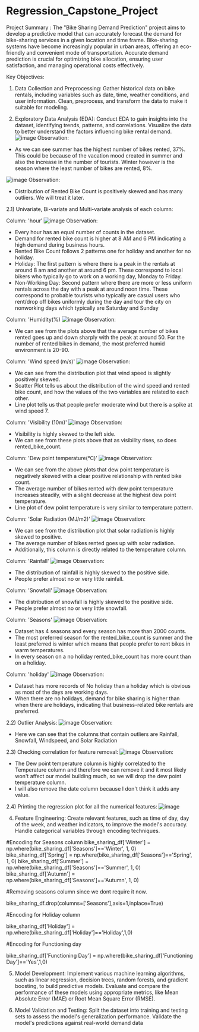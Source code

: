 # Regression_Capstone_Project

Project Summary :
The "Bike Sharing Demand Prediction" project aims to develop a predictive model that can accurately forecast the demand for bike-sharing services in a given location and time frame. Bike-sharing systems have become increasingly popular in urban areas, offering an eco-friendly and convenient mode of transportation. Accurate demand prediction is crucial for optimizing bike allocation, ensuring user satisfaction, and managing operational costs effectively.

Key Objectives:

1) Data Collection and Preprocessing: Gather historical data on bike rentals, including variables such as date, time, weather conditions, and user information. Clean, preprocess, and transform the data to make it suitable for modeling.

2) Exploratory Data Analysis (EDA): Conduct EDA to gain insights into the dataset, identifying trends, patterns, and correlations. Visualize the data to better understand the factors influencing bike rental demand.
![image](https://github.com/Nik852001/Regression_Capstone_Project/assets/93510310/941a5c4d-0d60-4568-9f9d-77b712432003)
Observation:
* As we can see summer has the highest number of bikes rented, 37%. This could be because of the vacation mood created in summer and also the increase in the number of tourists. Winter however is the season where the least number of bikes are rented, 8%.

![image](https://github.com/Nik852001/Regression_Capstone_Project/assets/93510310/e646b65d-679a-473f-b799-9dcc1568de59)
Observation:
* Distribution of Rented Bike Count is positively skewed and has many outliers. We will treat it later.

2.1) Univariate, Bi-variate and Multi-variate analysis of each column:

Column: 'hour'
![image](https://github.com/Nik852001/Regression_Capstone_Project/assets/93510310/f719b661-c20e-44b4-a150-9d9894731acf)
Observation:
* Every hour has an equal number of counts in the dataset.
* Demand for rented bike count is higher at 8 AM and 6 PM indicating a high demand during business hours.
* Rented Bike Count follows 2 patterns one for holiday and another for no holiday.
* Holiday: The first pattern is where there is a peak in the rentals at around 8 am and another at around 6 pm. These correspond to local bikers who typically go to work on a working day, Monday to Friday.
* Non-Working Day: Second pattern where there are more or less uniform rentals across the day with a peak at around noon time. These correspond to probable tourists who typically are casual users who rent/drop off bikes uniformly during the day and tour the city on nonworking days which typically are Saturday and Sunday

Column: 'Humidity(%)
![image](https://github.com/Nik852001/Regression_Capstone_Project/assets/93510310/55e711db-8fd2-4e34-948e-00c7887e66cd)
Observation:
* We can see from the plots above that the average number of bikes rented goes up and down sharply with the peak at around 50. For the number of rented bikes in demand, the most preferred humid environment is 20-90.

Column: 'Wind speed (m/s)'
![image](https://github.com/Nik852001/Regression_Capstone_Project/assets/93510310/c15d86ec-477e-4477-926b-8906b6bb6a13)
Observation:
* We can see from the distribution plot that wind speed is slightly positively skewed.
* Scatter Plot tells us about the distribution of the wind speed and rented bike count, and how the values of the two variables are related to each other.
* Line plot tells us that people prefer moderate wind but there is a spike at wind speed 7.

Column: 'Visibility (10m)'
![image](https://github.com/Nik852001/Regression_Capstone_Project/assets/93510310/1250c823-dbe3-4434-926b-8434b44a7469)
Observation:
* Visibility is highly skewed to the left side.
* We can see from these plots above that as visibility rises, so does rented_bike_count.

Column: 'Dew point temperature(°C)'
![image](https://github.com/Nik852001/Regression_Capstone_Project/assets/93510310/3079983c-900d-4fc4-98a6-c08ecd7f7f5a)
Observation:
* We can see from the above plots that dew point temperature is negatively skewed with a clear positive relationship with rented bike count.
* The average number of bikes rented with dew point temperature increases steadily, with a slight decrease at the highest dew point temperature.
* Line plot of dew point temperature is very similar to temperature pattern.

Column: 'Solar Radiation (MJ/m2)'
![image](https://github.com/Nik852001/Regression_Capstone_Project/assets/93510310/ddf42499-738e-4816-8d8e-fce1fcbb8710)
Observation:
* We can see from the distribution plot that solar radiation is highly skewed to positive.
* The average number of bikes rented goes up with solar radiation.
* Additionally, this column is directly related to the temperature column.

Column: 'Rainfall'
![image](https://github.com/Nik852001/Regression_Capstone_Project/assets/93510310/9b93a51e-fd39-48a2-aa74-b31ebbe5e6e3)
Observation:
* The distribution of rainfall is highly skewed to the positive side.
* People prefer almost no or very little rainfall.

Column: 'Snowfall'
![image](https://github.com/Nik852001/Regression_Capstone_Project/assets/93510310/6085731c-2b99-461c-9967-6a6c74b2f03e)
Observation:
* The distribution of snowfall is highly skewed to the positive side.
* People prefer almost no or very little snowfall.

Column: 'Seasons'
![image](https://github.com/Nik852001/Regression_Capstone_Project/assets/93510310/6cb59156-0653-41d2-af1b-19844d5e0fac)
Observation:
* Dataset has 4 seasons and every season has more than 2000 counts.
* The most preferred season for the rented_bike_count is summer and the least preferred is winter which means that people prefer to rent bikes in warm temperatures.
* In every season on a no holiday rented_bike_count has more count than on a holiday.

Column: 'holiday'
![image](https://github.com/Nik852001/Regression_Capstone_Project/assets/93510310/54dfc774-8fc0-44f7-a732-d6fe4b9e6294)
Observation:
* Dataset has more records of No holiday than a holiday which is obvious as most of the days are working days.
* When there are no holidays, demand for bike sharing is higher than when there are holidays, indicating that business-related bike rentals are preferred.

2.2) Outlier Analysis:
![image](https://github.com/Nik852001/Regression_Capstone_Project/assets/93510310/4da8880d-596d-43b1-b861-8aff0c9b9239)
Observation:
* Here we can see that the columns that contain outliers are Rainfall, Snowfall, Windspeed, and Solar Radiation

2.3) Checking correlation for feature removal:
![image](https://github.com/Nik852001/Regression_Capstone_Project/assets/93510310/c018f6c8-0108-47a5-893b-2b3b621a1495)
Observation:
* The Dew point temperature column is highly correlated to the Temperature column and therefore we can remove it and it most likely won't affect our model building much, so we will drop the dew point temperature column.
* I will also remove the date column because I don't think it adds any value.

2.4) Printing the regression plot for all the numerical features:
![image](https://github.com/Nik852001/Regression_Capstone_Project/assets/93510310/34f504e3-2786-45aa-86a0-85f42c0fd551)


4) Feature Engineering: Create relevant features, such as time of day, day of the week, and weather indicators, to improve the model's accuracy. Handle categorical variables through encoding techniques.
   
#Encoding for Seasons column
bike_sharing_df['Winter'] = np.where(bike_sharing_df['Seasons']=='Winter', 1, 0)
bike_sharing_df['Spring'] = np.where(bike_sharing_df['Seasons']=='Spring', 1, 0)
bike_sharing_df['Summer'] = np.where(bike_sharing_df['Seasons']=='Summer', 1, 0)
bike_sharing_df['Autumn'] = np.where(bike_sharing_df['Seasons']=='Autumn', 1, 0)

#Removing seasons column since we dont require it now.

bike_sharing_df.drop(columns=['Seasons'],axis=1,inplace=True)

#Encoding for Holiday column

bike_sharing_df['Holiday'] = np.where(bike_sharing_df['Holiday']=='Holiday',1,0)

#Encoding for Functioning day

bike_sharing_df['Functioning Day'] = np.where(bike_sharing_df['Functioning Day']=='Yes',1,0)

5) Model Development: Implement various machine learning algorithms, such as linear regression, decision trees, random forests, and gradient boosting, to build predictive models. Evaluate and compare the performance of these models using appropriate metrics, like Mean Absolute Error (MAE) or Root Mean Square Error (RMSE).

6) Model Validation and Testing: Split the dataset into training and testing sets to assess the model's generalization performance. Validate the model's predictions against real-world demand data
